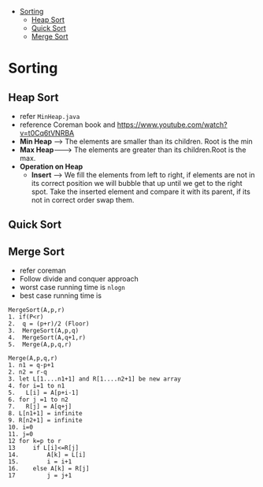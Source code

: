 - [Sorting](#sorting)
   - [Heap Sort](#heap-sort)
   - [Quick Sort](#quick-sort)
   - [Merge Sort](#merge-sort)
  
# Sorting
## Heap Sort

- refer ```MinHeap.java```
- reference  Coreman book and https://www.youtube.com/watch?v=t0Cq6tVNRBA
- **Min Heap** --> The elements are smaller than its children. Root is the min
- **Max Heap**---> The elements are greater than its children.Root is the max.
- **Operation on Heap**
   - **Insert** --> We fill the elements from left to right, if elements are not in its correct position we will bubble that up until we get to the right spot. Take the inserted element and compare it with its parent, if its not in correct order swap them.
## Quick Sort
## Merge Sort
- refer coreman 
- Follow divide and conquer approach
- worst case running time is ``` nlogn ```
- best case running time is 
  
```
MergeSort(A,p,r)
1. if(P<r)
2.  q = (p+r)/2 (Floor)
3.  MergeSort(A,p,q)
4.  MergeSort(A,q+1,r)
5.  Merge(A,p,q,r)
```

```
Merge(A,p,q,r)
1. n1 = q-p+1
2. n2 = r-q
3. let L[1....n1+1] and R[1....n2+1] be new array
4. for i=1 to n1
5.   L[i] = A[p+i-1]
6. for j =1 to n2
7.   R[j] = A[q+j]
8. L[n1+1] = infinite
9. R[n2+1] = infinite
10. i=0
11. j=0
12 for k=p to r
13     if L[i]<=R[j]
14.        A[k] = L[i]
15.        i = i+1
16.    else A[k] = R[j]
17         j = j+1
```
